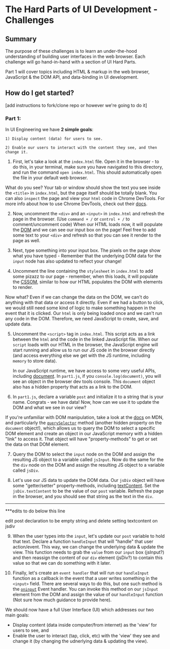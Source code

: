 # The Hard Parts of UI Development - Challenges

## Summary

The purpose of these challenges is to learn an under-the-hood understanding of building user interfaces in the web browser. Each challenge will go hand-in-hand with a section of UI Hard Parts.

Part 1 will cover topics including HTML & markup in the web browser, JavaScript & the DOM API, and data-binding in UI development.

## How do I get started?

[add instructions to fork/clone repo or however we're going to do it]

### Part 1:

In UI Engineering we have **2 simple goals**:

    1) Display content (data) for users to see.

    2) Enable our users to interact with the content they see, and then change it.

1. First, let's take a look at the `index.html` file. Open it in the browser - to do this, in your terminal, make sure you have navigated to this directory, and run the command `open index.html`. This should automatically open the file in your default web browser.

What do you see? Your tab or window should show the text you see inside the `<title>` in `index.html`, but the page itself should be totally blank. You can also `inspect` the page and view your `html` code in Chrome DevTools. For more info about how to use Chrome DevTools, check out their [docs](https://developer.chrome.com/docs/devtools/).

2. Now, uncomment the `<div>` and an `<input>` in `index.html` and refresh the page in the browser. (Use `command + /` or `control + /` to comment/uncomment code) When our HTML loads now, it will populate the [DOM](https://developer.mozilla.org/en-US/docs/Web/API/Document_Object_Model/Introduction) and we can see our input box on the page! Feel free to add some text to your `<div>` and refresh so that you can see it render to the page as well.

3. Next, type something into your input box. The pixels on the page show what you have typed - Remember that the underlying DOM data for the `input` node has also updated to reflect your change!

4. Uncomment the line containing the `stylesheet` in `index.html` to add some pizazz to our page - remember, when this loads, it will populate the [CSSOM](https://developer.mozilla.org/en-US/docs/Web/API/CSS_Object_Model), similar to how our HTML populates the DOM with elements to render.

Now what? Even if we can change the data on the DOM, we can't do anything with that data or access it directly. Even if we had a button to click, we would still need some kind of logic to make something happen in the event that it is clicked. Our `html` is only being loaded once and we can't run any code in the DOM. Therefore, we need JavaScript to create, save, and update data.

5. Uncomment the `<script>` tag in `index.html`. This script acts as a link between the `html` and the code in the linked JavaScript file. When our `script` loads with our HTML in the browser, the JavaScript engine will start running and allow us to run our JS code in the browser directly (and access everything else we get with the JS runtime, including `memory` to store data).

   In our JavaScript runtime, we have access to some very useful APIs, including [document](https://developer.mozilla.org/en-US/docs/Web/API/Document). In `part1.js`, if you `console.log(document)`, you will see an object in the browser dev tools console. This `document` object also has a hidden property that acts as a link to the DOM.

6. In `part1.js`, declare a variable `post` and initialize it to a string that is your name. Congrats - we have data! Now, how can we use it to update the DOM and what we see in our view?

If you're unfamiliar with DOM manipulation, take a look at the [docs](https://developer.mozilla.org/en-US/docs/Web/API/Document_Object_Model) on MDN, and particularly the [`querySelector`](https://developer.mozilla.org/en-US/docs/Web/API/Document/querySelector) method (another hidden property on the `document` object!), which allows us to query the DOM to select a specific DOM element and create an object in our JavaScript memory with a hidden "link" to access it. That object will have "property-methods" to get or set the data on that DOM element.

7. Query the DOM to select the `input` node on the DOM and assign the resulting JS object to a variable called `jsInput`. Now do the same for the the `div` node on the DOM and assign the resulting JS object to a variable called `jsDiv`.

8. Let's use our JS data to update the DOM data. Our `jsDiv` object will have some "getter/setter" property-methods, including [textContent](https://developer.mozilla.org/en-US/docs/Web/API/Node/textContent). Set the `jsDiv.textContent` to be the value of our `post` variable. Refresh the page in the browser, and you should see that string as the text in the `div`.

---

\*\*\*edits to do below this line

edit post declaration to be empty string and delete setting textcontent on jsdiv

9. When the user types into the `input`, let's update our `post` variable to hold that text. Declare a function `handleInput` that will "handle" that user action/event. This way, we can change the underlying data & update the view. This function needs to grab the `value` from our `input` box (jsInput?) and then reassign the content of our `div` element (jsDiv?) to contain this value so that we can do something with it later.

10. Finally, let's create an `event handler` that will run our `handleInput` function as a callback in the event that a user writes something in the `<input>` field. There are several ways to do this, but one such method is the [`oninput`](https://www.w3schools.com/jsref/event_oninput.asp) Event handler. You can invoke this method on our `jsInput` element from the DOM and assign the value of our `handleInput` function (Not sure how much guidance to provide here).

We should now have a full User Interface (UI) which addresses our two main goals:

- Display content (data inside computer/from internet) as the 'view' for users to see, and
- Enable the user to interact (tap, click, etc) with the 'view' they see and change it (by changing the udnerlying data & updating the view).

